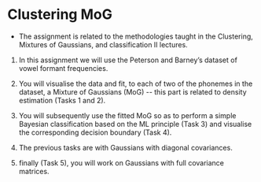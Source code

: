# Clustering MoG

- The assignment is related to the methodologies taught in the Clustering, Mixtures of Gaussians, and classification II lectures. 

1) In this assignment  we will use the Peterson and Barney’s dataset of vowel formant frequencies.

2) You will visualise the data and fit, to each of  two of the phonemes in the dataset, a Mixture of Gaussians (MoG) -- this part is related to density estimation (Tasks 1 and 2).

3) You will subsequently use the fitted MoG so as to perform a simple Bayesian classification based on the ML principle (Task 3) and visualise the corresponding decision boundary (Task 4).

4) The previous tasks are with Gaussians with diagonal covariances.

5) finally (Task  5), you will work on Gaussians with full covariance matrices.
